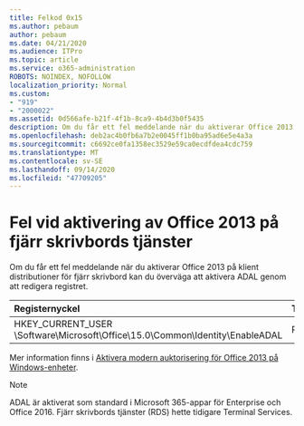 ```yaml
---
title: Felkod 0x15
ms.author: pebaum
author: pebaum
ms.date: 04/21/2020
ms.audience: ITPro
ms.topic: article
ms.service: o365-administration
ROBOTS: NOINDEX, NOFOLLOW
localization_priority: Normal
ms.custom:
- "919"
- "2000022"
ms.assetid: 0d566afe-b21f-4f1b-8ca9-4b4d3b0f5435
description: Om du får ett fel meddelande när du aktiverar Office 2013 på klient distributioner för fjärr skrivbord kan du överväga att aktivera ADAL genom att redigera registret.
ms.openlocfilehash: deb2ac4b0fb6a7b2e0045ff1b0ba95ad6e5e4a3a
ms.sourcegitcommit: c6692ce0fa1358ec3529e59ca0ecdfdea4cdc759
ms.translationtype: MT
ms.contentlocale: sv-SE
ms.lasthandoff: 09/14/2020
ms.locfileid: "47709205"
---
```

# <a name="error-while-activation-office-2013-on-remote-desktop-services"></a>Fel vid aktivering av Office 2013 på fjärr skrivbords tjänster

Om du får ett fel meddelande när du aktiverar Office 2013 på klient distributioner för fjärr skrivbord kan du överväga att aktivera ADAL genom att redigera registret.
  
|**Registernyckel**|**Typ**|**Värde**|
|:-----|:-----|:-----|
|HKEY_CURRENT_USER \Software\Microsoft\Office\15.0\Common\Identity\EnableADAL  <br/> |REG_DWORD  <br/> |9.1  <br/> |

Mer information finns i [Aktivera modern auktorisering för Office 2013 på Windows-enheter](https://docs.microsoft.com/microsoft-365/admin/security-and-compliance/enable-modern-authentication).
  
> [!NOTE]
>  ADAL är aktiverat som standard i Microsoft 365-appar för Enterprise och Office 2016. Fjärr skrivbords tjänster (RDS) hette tidigare Terminal Services.
  